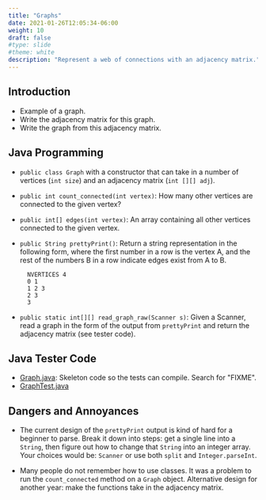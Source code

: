 ```yaml
---
title: "Graphs"
date: 2021-01-26T12:05:34-06:00
weight: 10
draft: false
#type: slide
#theme: white
description: "Represent a web of connections with an adjacency matrix."
---
```


## Introduction

* Example of a graph.
* Write the adjacency matrix for this graph.
* Write the graph from this adjacency matrix.

## Java Programming

* `public class Graph` with a constructor that can take in a number of
  vertices (`int size`) and an adjacency matrix (`int [][] adj`).
* `public int count_connected(int vertex)`: How many other vertices
  are connected to the given vertex?
* `public int[] edges(int vertex)`: An array containing all other
  vertices connected to the given vertex.
* `public String prettyPrint()`: Return a string representation in the
  following form, where the first number in a row is the vertex A, and
  the rest of the numbers B in a row indicate edges exist from A to
  B. 

        NVERTICES 4
        0 1
        1 2 3
        2 3
        3

* `public static int[][] read_graph_raw(Scanner s)`: Given a Scanner,
  read a graph in the form of the output from `prettyPrint` and return
  the adjacency matrix (see tester code).

## Java Tester Code

* [Graph.java](Graph.txt): Skeleton code so the tests can
  compile. Search for "FIXME".
* [GraphTest.java](GraphTest.txt)

## Dangers and Annoyances

* The current design of the `prettyPrint` output is kind of hard for a
  beginner to parse. Break it down into steps: get a single line into
  a `String`, then figure out how to change that `String` into an
  integer array. Your choices would be: `Scanner` or use both `split`
  and `Integer.parseInt`. 

* Many people do not remember how to use classes. It was a problem to
  run the `count_connected` method on a `Graph` object. Alternative
  design for another year: make the functions take in the adjacency matrix.


  
